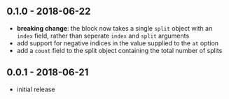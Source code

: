 ## 0.1.0 - 2018-06-22

- **breaking change**: the block now takes a single `split` object with an `index`
  field, rather than seperate `index` and `split` arguments
- add support for negative indices in the value supplied to the `at` option
- add a `count` field to the split object containing the total number of splits

## 0.0.1 - 2018-06-21

- initial release
